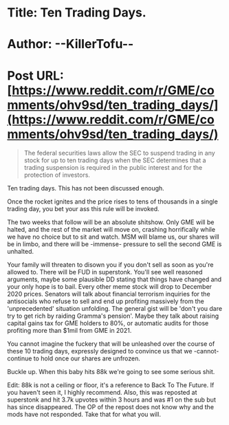 # Title: Ten Trading Days.
# Author: --KillerTofu--
# Post URL: [https://www.reddit.com/r/GME/comments/ohv9sd/ten_trading_days/](https://www.reddit.com/r/GME/comments/ohv9sd/ten_trading_days/)


>The federal securities laws allow the SEC to suspend trading in any stock for up to ten trading days when the SEC determines that a trading suspension is required in the public interest and for the protection of investors.

Ten trading days. This has not been discussed enough.

Once the rocket ignites and the price rises to tens of thousands in a single trading day, you bet your ass this rule will be invoked.

The two weeks that follow will be an absolute shitshow. Only GME will be halted, and the rest of the market will move on, crashing horrifically while we have no choice but to sit and watch. MSM will blame us, our shares will be in limbo, and there will be -immense- pressure to sell the second GME is unhalted.

Your family will threaten to disown you if you don't sell as soon as you're allowed to. There will be FUD in superstonk. You'll see well reasoned arguments, maybe some plausible DD stating that things have changed and your only hope is to bail. Every other meme stock will drop to December 2020 prices. Senators will talk about financial terrorism inquiries for the antisocials who refuse to sell and end up profiting massively from the 'unprecedented' situation unfolding. The general gist will be 'don't you dare try to get rich by raiding Gramma's pension'. Maybe they talk about raising capital gains tax for GME holders to 80%, or automatic audits for those profiting more than $1mil from GME in 2021.

You cannot imagine the fuckery that will be unleashed over the course of these 10 trading days, expressly designed to convince us that we -cannot- continue to hold once our shares are unfrozen.

Buckle up. When this baby hits 88k we're going to see some serious shit.


Edit:  88k is not a ceiling or floor, it's a reference to Back To The Future.  If you haven't seen it, I highly recommend.  Also, this was reposted at superstonk and hit 3.7k upvotes within 3 hours and was #1 on the sub but has since disappeared.  The OP of the repost does not know why and the mods have not responded.  Take that for what you will.